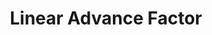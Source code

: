 ---
tag: m0900
codes:
- M900
title: Linear Advance Factor
long: Get and/or set the Linear Advance K factor.
notes: See [Linear Advance](/docs/features/lin_advance.html) for details on how to
  determine the K factor.
parameters:
- tag: K
  optional: true
  description: |
    Set the K factor for the specified extruder. Unchanged if omitted. Set this value higher for more flexible filament or a longer filament path.

    With `EXTRA_LIN_ADVANCE_K` this sets the *primary* K factor. Note that this factor may be inactive and won't take effect until the next `M900 S0`.
  values:
  - tag: kfactor
    type: float
- tag: L
  since: 2.0.0
  optional: true
  description: Set the second K factor for the specified extruder. Requires `EXTRA_LIN_ADVANCE_K`.
    Note that this factor may be inactive and won't take effect until the next `M900
    S1`.
  values:
  - tag: kfactor
    type: float
- tag: S
  since: 2.0.0
  optional: true
  description: Select slot and -if changing slots- sideline the current value and
    reinstate the last-set or last-sidelined value.
  values:
  - tag: slot
    type: int
- tag: T
  since: 2.0.0
  optional: true
  description: Extruder to which `K`, `L`, and `S` will apply.
  values:
  - tag: index
    type: int
example: 
examples:
- pre: Fetch the K factor
  code: M900
- pre: Set the K factor
  code: M900 K0.18
- pre: "(`EXTRA_LIN_ADVANCE_K`) Set second K factor for T2, then activate it."
  code:
  - M900 T2 L0.9
  - M900 T2 S1
---